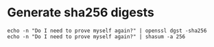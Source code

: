 # Generate sha256 digests

```text
echo -n "Do I need to prove myself again?" | openssl dgst -sha256
echo -n "Do I need to prove myself again?" | shasum -a 256
```

